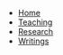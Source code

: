 - [Home](/)
- [Teaching](teaching.md "Tim Richards teaching")
- [Research](research.md "Tim Richards research")
- [Writings](writing.md "Tim Richards writing")

